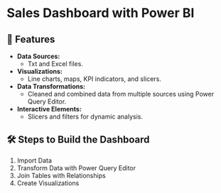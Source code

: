
# Sales Dashboard with Power BI

## 🚀 Features
- **Data Sources:**
  - Txt and Excel files.
- **Visualizations:**
  - Line charts, maps, KPI indicators, and slicers.
- **Data Transformations:**
  - Cleaned and combined data from multiple sources using Power Query Editor.
- **Interactive Elements:**
  - Slicers and filters for dynamic analysis.
 
## 🛠️ Steps to Build the Dashboard
  1. Import Data
  2. Transform Data with Power Query Editor
  3. Join Tables with Relationships
  4. Create Visualizations

